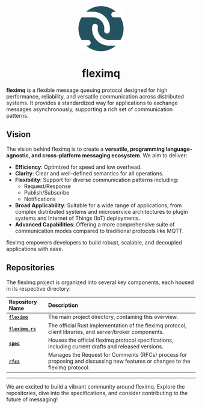 <div align="center">
    <img width="120" src="icon.svg" alt="logo">
  <h1 id="fleximq">fleximq</h1>
</div>

**fleximq** is a flexible message queuing protocol designed for high performance, reliability, and versatile communication across distributed systems. It provides a standardized way for applications to exchange messages asynchronously, supporting a rich set of communication patterns.

## Vision

The vision behind fleximq is to create a **versatile, programming language-agnostic, and cross-platform messaging ecosystem**. We aim to deliver:

- **Efficiency**: Optimized for speed and low overhead.
- **Clarity**: Clear and well-defined semantics for all operations.
- **Flexibility**: Support for diverse communication patterns including:
  - Request/Response
  - Publish/Subscribe
  - Notifications
- **Broad Applicability**: Suitable for a wide range of applications, from complex distributed systems and microservice architectures to plugin systems and Internet of Things (IoT) deployments.
- **Advanced Capabilities**: Offering a more comprehensive suite of communication modes compared to traditional protocols like MQTT.

fleximq empowers developers to build robust, scalable, and decoupled applications with ease.

## Repositories

The fleximq project is organized into several key components, each housed in its respective directory:

| Repository Name                                           | Description                                                                                                                   |
| :-------------------------------------------------------- | :---------------------------------------------------------------------------------------------------------------------------- |
| [**`fleximq`**](https://github.com/fleximq/fleximq)       | The main project directory, containing this overview.                                                                         |
| [**`fleximq.rs`**](https://github.com/fleximq/fleximq.rs) | The official Rust implementation of the fleximq protocol, client libraries, and server/broker components.                     |
| [**`spec`**](https://github.com/fleximq/spec)             | Houses the official fleximq protocol specifications, including current drafts and released versions.                          |
| [**`rfcs`**](https://github.com/fleximq/rfcs)             | Manages the Request for Comments (RFCs) process for proposing and discussing new features or changes to the fleximq protocol. |

---

We are excited to build a vibrant community around fleximq. Explore the repositories, dive into the specifications, and consider contributing to the future of messaging!
